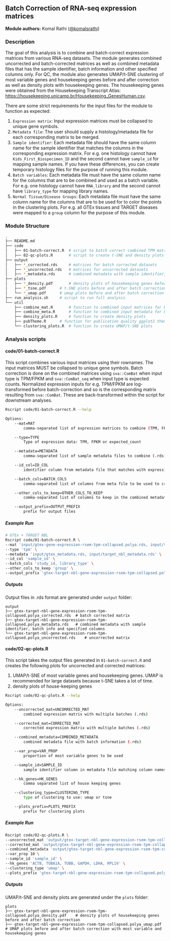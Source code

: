 ## Batch Correction of RNA-seq expression matrices

**Module authors:** Komal Rathi ([@komalsrathi](https://github.com/komalsrathi))

### Description

The goal of this analysis is to combine and batch-correct expression matrices from various RNA-seq datasets. 
The module generates combined uncorrected and batch-corrected matrices as well as combined metadata files that has the sample identifier, batch information and other specified columns only.
For QC, the module also generates UMAP/t-SNE clustering of most variable genes and housekeeping genes before and after correction as well as density plots with housekeeping genes. The housekeeping genes were obtained from the Housekeeping Transcript Atlas: https://housekeeping.unicamp.br/Housekeeping_GenesHuman.csv. 

There are some strict requirements for the input files for the module to function as expected:

1. `Expression matrix`: Input expression matrices must be collapsed to unique gene symbols.
2. `Metadata file`: The user should supply a histology/metadata file for each corresponding matrix to be merged.
3. `Sample identifier`: Each metadata file should have the same column name for the sample identifier that matches the columns in the corresponding expression matrix. For e.g. one histology cannot have `Kids_First_Biospecimen_ID` and the second cannot have `sample_id` for mapping sample names. If you have these differences, you can create temporary histology files for the purpose of running this module.
4. `Batch variables`: Each metadata file must have the same column name for the columns that are to be combined and used as a batch variable. For e.g. one histology cannot have `RNA_library` and the second cannot have `library_type` for mapping library names.
5. `Normal Tissue/Disease Groups`: Each metadata file must have the same column name for the columns that are to be used for to color the points in the clustering plots. For e.g. all GTEx tissues and TARGET diseases were mapped to a `group` column for the purpose of this module.

### Module Structure

```sh
.
├── README.md
├── code
│   ├── 01-batch-correct.R	# script to batch correct combined TPM matrices
│   ├── 02-qc-plots.R		# script to create t-SNE and density plots
├── output
│   ├── *_corrected.rds		# matrices for batch corrected datasets
│   ├── *_uncorrected.rds	# matrices for uncorrected datasets
│   ├── *_metadata.rds		# combined metadata with sample identifier, batch info and specified columns
├── plots
│   ├── *_density.pdf		# density plots of housekeeping genes before and after batch correction
│   ├── *_tsne.pdf		# t-SNE plots before and after batch correction with most variable and housekeeping genes
│   └── *_umap.pdf		# umap plots before and after batch correction with most variable and housekeeping genes
├── run_analysis.sh		# script to run full analysis
└── util
    ├── combine_mat.R		# function to combined input matrices for batch correction
    ├── combine_meta.R		# function to combined input metadata for batch correction
    ├── density_plots.R		# function to create density plots
    ├── pubTheme.R		# function for publication quality ggplot2 theme
    └── clustering_plots.R	# function to create UMAP/t-SNE plots
```

### Analysis scripts

#### code/01-batch-correct.R

This script combines various input matrices using their rownames. The input matrices MUST be collapsed to unique gene symbols. Batch correction is done on the combined matrices using `sva::ComBat` when input type is TPM/FPKM and `sva::ComBat_seq` when input type is expected counts. Normalized expression inputs for e.g. TPM/FPKM are log-transformed before batch-correction and so is the corresponding matrix resulting from `sva::ComBat`. These are back-transformed within the script for downstream analyses.


```sh
Rscript code/01-batch-correct.R --help

Options:
	--mat=MAT
		comma-separated list of expression matrices to combine (TPM, FPKM or expected counts) (.rds)

	--type=TYPE
		Type of expression data: TPM, FPKM or expected_count

	--metadata=METADATA
		comma-separated list of sample metadata files to combine (.rds)

	--id_col=ID_COL
		identifier column from metadata file that matches with expression matrix columns

	--batch_cols=BATCH_COLS
		comma-separated list of columns from meta file to be used to create batch variable

	--other_cols_to_keep=OTHER_COLS_TO_KEEP
		comma-separated list of columns to keep in the combined metadata in addition to the sample identifier and batch variables

	--output_prefix=OUTPUT_PREFIX
		prefix for output files
```

##### Example Run

```sh
# GTEx + TARGET NBL
Rscript code/01-batch-correct.R \
--mat 'input/gtex-gene-expression-rsem-tpm-collapsed.polya.rds, input/target-nbl-gene-expression-rsem-tpm-collapsed.polya.rds' \
--type 'tpm' \
--metadata 'input/gtex_metadata.rds, input/target_nbl_metadata.rds' \
--id_col 'sample_id' \
--batch_cols 'study_id, library_type' \
--other_cols_to_keep 'group' \
--output_prefix 'gtex-target-nbl-gene-expression-rsem-tpm-collapsed.polya'
```

##### Outputs

Output files in .rds format are generated under `output` folder:

```
output
├── gtex-target-nbl-gene-expression-rsem-tpm-collapsed.polya_corrected.rds	# batch corrected matrix
├── gtex-target-nbl-gene-expression-rsem-tpm-collapsed.polya_metadata.rds	# combined metadata with sample identifier, batch info and specified columns
└── gtex-target-nbl-gene-expression-rsem-tpm-collapsed.polya_uncorrected.rds	# uncorrected matrix
```

#### code/02-qc-plots.R

This script takes the output files generated in `01-batch-correct.R` and creates the following plots for uncorrected and corrected matrices: 

1. UMAP/t-SNE of most variable genes and housekeeping genes. UMAP is recommended for large datasets because t-SNE takes a lot of time.
2. density plots of house-keeping genes

```sh
Rscript code/02-qc-plots.R --help

Options:
	--uncorrected_mat=UNCORRECTED_MAT
		combined expression matrix with multiple batches (.rds)

	--corrected_mat=CORRECTED_MAT
		corrected expression matrix with multiple batches (.rds)

	--combined_metadata=COMBINED_METADATA
		combined metadata file with batch information (.rds)

	--var_prop=VAR_PROP
		proportion of most variable genes to be used

	--sample_id=SAMPLE_ID
		sample identifier column in metadata file matching column names in expression datasets

	--hk_genes=HK_GENES
		comma separated list of house keeping genes

	--clustering_type=CLUSTERING_TYPE
		type of clustering to use: umap or tsne

	--plots_prefix=PLOTS_PREFIX
		prefix for clustering plots
```

##### Example Run

```sh
Rscript code/02-qc-plots.R \
--uncorrected_mat 'output/gtex-target-nbl-gene-expression-rsem-tpm-collapsed.polya_uncorrected.rds' \
--corrected_mat 'output/gtex-target-nbl-gene-expression-rsem-tpm-collapsed.polya_corrected.rds' \
--combined_metadata 'output/gtex-target-nbl-gene-expression-rsem-tpm-collapsed.polya_metadata.rds' \
--var_prop 10 \
--sample_id 'sample_id' \
--hk_genes 'ACTB, TUBA1A, TUBB, GAPDH, LDHA, RPL19' \
--clustering_type 'umap' \
--plots_prefix 'gtex-target-nbl-gene-expression-rsem-tpm-collapsed.polya'
```

##### Outputs

UMAP/t-SNE and density plots are generated under the `plots` folder:

```
plots
├── gtex-target-nbl-gene-expression-rsem-tpm-collapsed.polya_density.pdf	# density plots of housekeeping genes before and after batch correction
├── gtex-target-nbl-gene-expression-rsem-tpm-collapsed.polya_umap.pdf		# UMAP plots before and after batch correction with most variable and housekeeping genes
```
